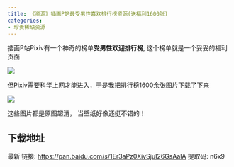 ```yaml
---
title: 《资源》插画P站最受男性喜欢排行榜资源(送福利1600张)
categories:
- 珍贵稀缺资源
---
```



插画P站Pixiv有一个神奇的榜单**受男性欢迎排行榜**,  这个榜单就是一个妥妥的福利页面

![](https://v2fy.com/asset/pix000005/p.png)

但Pixiv需要科学上网才能进入，于是我把排行榜1600余张图片下载了下来

![](https://v2fy.com/asset/pix000005/pixiv-fu.gif)

这些图片都是原图超清， 当壁纸好像还挺不错的！

## 下载地址

最新 链接: https://pan.baidu.com/s/1Er3aPz0XivSjuI26GsAalA 提取码: n6x9 




